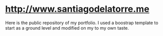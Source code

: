 # http://www.santiagodelatorre.me
Here is the public repository of my portfolio. I used a boostrap template to start as a ground level and modified on my to my own taste.
